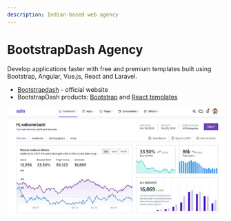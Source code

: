 ```yaml
---
description: Indian-based web agency
---
```


# BootstrapDash Agency

Develop applications faster with free and premium templates built using Bootstrap, Angular, Vue.js, React and Laravel.

* [Bootstrapdash](https://bit.ly/2UTgih5) - official website
* BootstrapDash products: [Bootstrap](https://bit.ly/2PSorn6) and [React templates](https://bit.ly/3nW5Cfq)

![BootstrapDash - Azia Template.](../../.gitbook/assets/docs-cover-bootstrapdash-azia.jpg)



